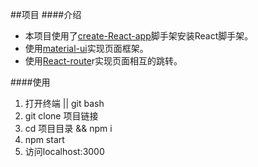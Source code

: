 ##项目
####介绍
 - 本项目使用了[create-React-app][1]脚手架安装React脚手架。
 - 使用[material-ui][2]实现页面框架。
 - 使用[React-route][3]r实现页面相互的跳转。
 
####使用
 
 1. 打开终端 || git bash
 2. git clone 项目链接
 3. cd 项目目录 && npm i
 4. npm start
 5. 访问localhost:3000


  [1]: https://github.com/facebookincubator/create-react-app
  [2]: http://www.material-ui.com/
  [3]: https://github.com/ReactTraining/react-router